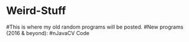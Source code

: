 # Weird-Stuff
#This is where my old random programs will be posted.
#New programs (2016 & beyond):
#nJavaCV Code
